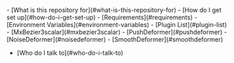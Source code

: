 <fold text='unordered list: - [What is this reposi...k-to)'>- [What is this repository for](<fold text='...'>#what-is-this-repository-for</fold>)
<fold text='- [How do I get set up...bles)'>- [How do I get set up](<fold text='...'>#how-do-i-get-set-up</fold>)
    - [Requirements](<fold text='...'>#requirements</fold>)
    - [Environment Variables](<fold text='...'>#environment-variables</fold>)</fold>
<fold text='- [Plugin List](#plugi...rmer)'>- [Plugin List](<fold text='...'>#plugin-list</fold>)
    - [MxBezier3scalar](<fold text='...'>#mxbezier3scalar</fold>)
    - [PushDeformer](<fold text='...'>#pushdeformer</fold>)
    - [NoiseDeformer](<fold text='...'>#noisedeformer</fold>)
    - [SmoothDeformer](<fold text='...'>#smoothdeformer</fold>)</fold>
- [Who do I talk to](<fold text='...'>#who-do-i-talk-to</fold>)</fold>